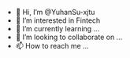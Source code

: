 - 👋 Hi, I’m @YuhanSu-xjtu
- 👀 I’m interested in Fintech
- 🌱 I’m currently learning ...
- 💞️ I’m looking to collaborate on ...
- 📫 How to reach me ...

<!---
YuhanSu-xjtu/YuhanSu-xjtu is a ✨ special ✨ repository because its `README.md` (this file) appears on your GitHub profile.
You can click the Preview link to take a look at your changes.
--->
